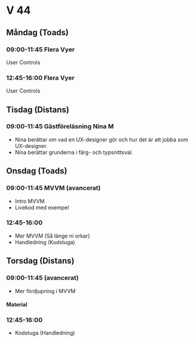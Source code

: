 # V 44

## Måndag (Toads) 

### 09:00-11:45 Flera Vyer

User Controls

### 12:45-16:00 Flera Vyer

User Controls

## Tisdag (Distans)
### 09:00-11:45 Gästföreläsning Nina M

* Nina berättar om vad en UX-designer gör och hur det är att jobba som UX-designer.
* Nina berättar grunderna i färg- och typsnittsval.

## Onsdag (Toads)

### 09:00-11:45 MVVM (avancerat)

* Intro MVVM
* Livekod med exempel
  
### 12:45-16:00

* Mer MVVM (Så länge ni orkar)
* Handledning (Kodstuga)

## Torsdag (Distans)

### 09:00-11:45 (avancerat)

* Mer fördjupning i MVVM

#### Material

### 12:45-16:00

* Kodstuga (Handledning)
